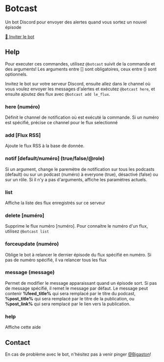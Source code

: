 # Botcast
Un bot Discord pour envoyer des alertes quand vous sortez un nouvel épisode

[🤖 Inviter le bot](https://discordapp.com/oauth2/authorize?client_id=601394082689974282&scope=bot&permissions=191552)

## Help
Pour executer ces commandes, utilisez `@botcast` suivit de la commande et des arguments!
Les arguments entre [] sont obligatoires, ceux entre () sont optionnels.

Invitez le bot sur votre serveur Discord, ensuite allez dans le channel où vous voulez envoyer les messages d'alertes et exécutez `@botcast here`, et ensuite ajoutez des flux avec `@botcast add le_flux`.

### here (numéro)
Définit le channel de notification où est exécuté la commande. Si un numéro est spécifié, précise ce channel pour le flux selectionné

### add [Flux RSS]
Ajoute le flux RSS à la base de donnée.

### notif [default/numéro] (true/false/@role)
Si un argument, change le paremètre de notification sur tous les podcasts (default) ou sur un podcast (numéro) à everyone (true), désactivé (false) ou sur un rôle. Si il n'y a pas d'arguments, affiche les paramètres actuels.

### list
Affiche la liste des flux enregistrés sur ce serveur

### delete [numéro]
Supprime le flux numéro [numéro]. Pour connaitre le numéro d'un flux, utilisez `@botcast list`

### forceupdate (numéro)
Oblige le bot à relancer le dernier épisode du flux spécifié en numéro. Si pas de numéro spécifié, il va relancer tous les flux

### message (message)
Permet de modifier le message apparaissant quand un épisode sort. Si pas de message spécifié, il remet le message par défaut. Le message peut contenir **%feed_title%** qui sera remplacé par le titre du podcast, **%post_title%** qui sera remplacé par le titre de la publication, ou **%post_link%** qui sera remplacé par le lien vers la publication.

### help
Affiche cette aide

## Contact
En cas de problème avec le bot, n'hésitez pas à venir pinger [@Bigaston](https://twitter.com/Bigaston)!

